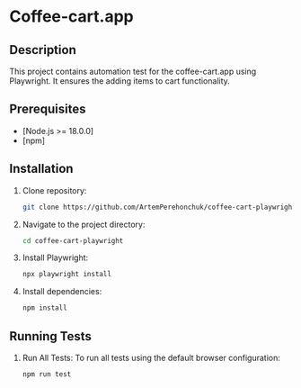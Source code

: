 # Coffee-cart.app

## Description

This project contains automation test for the coffee-cart.app using Playwright. It ensures the adding items to cart functionality.

## Prerequisites

- [Node.js >= 18.0.0]
- [npm]

## Installation

1. Clone repository:

   ```bash
   git clone https://github.com/ArtemPerehonchuk/coffee-cart-playwright.git

   ```
2. Navigate to the project directory:

    ```bash
    cd coffee-cart-playwright
    ````

3. Install Playwright:

    ```bash
    npx playwright install
    ```

4. Install dependencies:

    ```bash
    npm install
    ```

## Running Tests
1. Run All Tests:
To run all tests using the default browser configuration:

    ```bash
    npm run test
    ```